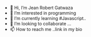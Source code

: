 - 👋 Hi, I’m Jean Robert Gatwaza
- 👀 I’m interested in programming
- 🌱 I’m currently learning #Javascript..
- 💞️ I’m looking to collaborate ...
- 📫 How to reach me ..link in my bio


